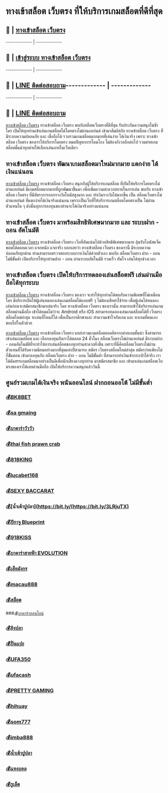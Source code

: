 # ทางเข้าสล็อต เว็บตรง ที่ให้บริการเกมสล็อตที่ดีที่สุด

## :money_with_wings: | [ทางเข้าสล็อต เว็บตรง ](https://bit.ly/3LRjuTX)
------------- | -------------
## :sparkling_heart: | [เข้าสู่ระบบ ทางเข้าสล็อต เว็บตรง ](https://bit.ly/3LRjuTX)
------------- | -------------
## :calling: | [LINE ติดต่อสอบถาม](https://bit.ly/3fv4cbx)------------- | -------------

------------- | -------------
## :calling: | [LINE ติดต่อสอบถาม](https://bit.ly/3fv4cbx)
[ทางเข้าสล็อต เว็บตรง](https://bit.ly/3LRjuTX)​ ทางเข้าสล็อต เว็บตรง พบกับสล็อตเว็บตรงที่ดีที่สุด รับประกันความสนุกไม่ซ้ำใคร เปิดให้ทุกท่านเข้าเล่นเกมสล็อตได้โดยตรงไม่ผ่านเอเย่นต์ เข้ามาสัมผัสกับ ทางเข้าสล็อต เว็บตรง ที่มีระบบความปลอดภัย และ เชื่อถือได้ รวบรวมเกมสล็อตมากมายที่เล่นง่าย ได้เงินจริง เพราะ ทางเข้าสล็อต เว็บตรง ของเราให้บริการโดยตรง หมดปัญหาการโดนโกง ไม่ต้องกังวลอีกต่อไป รวมค่ายเกมสล็อตชั้นนำทุกค่ายให้เลือกเล่นภายในเว็บเดียว

## ทางเข้าสล็อต เว็บตรง พัฒนาเกมสล็อตมาใหม่มากมาย แตกง่าย ได้เงินแน่นอน
[ทางเข้าสล็อต เว็บตรง](https://bit.ly/3LRjuTX)​​ ทางเข้าสล็อต เว็บตรง สนุกกับผู้ให้บริการเกมสล็อต ที่เปิดให้บริการโดยตรงไม่ผ่านเอเย่นต์ มีเกมสล็อตมากมายที่ถูกพัฒนาขึ้นมา เพื่อเพิ่มความสะดวกสบายในการเล่น พบกับ ทางเข้าสล็อต เว็บตรง ที่มีอัตราการออกรางวัลโบนัสสูงมาก และ ทำเงินรางวัลได้มากขึ้น เป็น สล็อตเว็บตรงไม่ผ่านเอเย่นต์ ที่แตกง่ายได้เงินจริงแน่นอน เพราะเป็นเว็บที่ให้บริการเกมสล็อตโดยตรงเป็น ไม่ผ่านตัวแทนใด ๆ ดังนั้นทุกการลงทุนของท่านจะได้เงินจริงอย่างแน่นอน

## ทางเข้าสล็อต เว็บตรง มาพร้อมสิทธิพิเศษมากมาย และ ระบบฝาก - ถอน อัตโนมัติ
[ทางเข้าสล็อต เว็บตรง](https://bit.ly/3LRjuTX)​ ทางเข้าสล็อต เว็บตรง เว็บที่อัดแน่นไปด้วยสิทธิพิเศษมากมาย ลุ้นรับโบนัสแจ็คพอตได้ตลอดเวลา แจกหนัก แจกจริง บอกเลยว่า ทางเข้าสล็อต เว็บตรง ของเรานี้ มีระบบความปลอดภัยทุกด้าน ท่านสามารถตรวจสอบระบบการเงินได้ด้วยตัวเอง พบกับ สล็อตเว็บตรง ฝาก - ถอน ไม่มีขั้นต่ำ เปิดบริการให้ทุกท่านฝาก - ถอน ผ่านระบบอัตโนมัติ รวดเร็ว ทันใจ เล่นได้ทุกช่วงเวลา

## ทางเข้าสล็อต เว็บตรง เปิดให้บริการทดลองเล่นสล็อตฟรี เล่นผ่านมือถือได้ทุกระบบ
[ทางเข้าสล็อต เว็บตรง](https://bit.ly/3LRjuTX)​​ ทางเข้าสล็อต เว็บตรง ของเรา จะทำให้ทุกท่านได้พบกับความพิเศษที่ไม่เหมือนใคร มีบริการเปิดให้ผู้เล่นทดลองเล่นเกมสล็อตได้แบบฟรี ๆ ไม่ต้องเสียค่าใช้จ่าย เพื่อผู้เล่นได้ทดลองเล่นก่อนจะสมัครสมาชิกมาเล่นจริง โดย ทางเข้าสล็อต เว็บตรง ของเรานั้น สามารถเข้าใช้บริการเล่นเกมสล็อตผ่านมือถือ เข้าได้หมดไม่ว่าจะ Android หรือ iOS สสามารถทดลองเล่นเกมสล็อตได้ที่ เว็บตรงสล็อตใหม่ล่าสุด จะเล่นที่ไหนก็ได้ เพื่อเป็นการศึกษาและ ทำความเข้าใจกับเกม และ หาเกมที่ตนเองชอบไปในตัวด้วย

[ทางเข้าสล็อต เว็บตรง](https://bit.ly/3LRjuTX)​ ​ทางเข้าสล็อต เว็บตรง แหล่งรวมเกมสล็อตยอดฮิตจากค่ายเกมชั้นนำ ซึ่งสามารถเข้าเล่นเกมสล็อต และ เลือกลงทุนกับเราได้ตลอด 24 ชั่วโมง สล็อตเว็บตรงไม่ผ่านเอเย่นต์ มีระบบฝาก - ถอนอัตโนมัติที่จะทำให้การเล่นสล็อตของทุกท่านสะดวกยิ่งขึ้น เพราะที่นี่คือสล็อตเว็บตรงไม่ผ่านตัวแทนที่ได้รับความนิยมอย่างมากที่สุดแห่งปีสามารถ สมัคร เว็บตรงสล็อตใหม่ล่าสุด สมัครง่ายเพียงไม่กี่ขั้นตอน เข้ามาลงทุนกับ สล็อตเว็บตรง ฝาก - ถอน ไม่มีขั้นต่ำ ที่สามารถทำเงินเข้ากระเป๋าได้จริง เราได้คัดสรรเกมสล็อตมาอย่างเป็นดีเพื่อนักเสี่ยงดวงทุกท่าน มาสมัครสมาชิก และ เข้ามาเล่นเกมสล็อตเว็บตรงของเราได้เลยผ่านมือถือ เปิดให้บริการความสนุกแล้ววันนี้

## ศูนย์รวมเกมได้เงินจริง พนันออนไลน์ ฝากถอนออโต้ ไม่มีขั้นต่ำ
### :moneybag:[BK8BET](https://bit.ly/3LRjuTX)​ ​
### :moneybag:[sa gmaing](https://bit.ly/3LRjuTX)​ ​
### :moneybag:[บาคาร่าวัววัว](https://bit.ly/3LRjuTX)​ 
### :moneybag:[thai fish prawn crab](https://bit.ly/3LRjuTX)​ 
### :moneybag:[818KING](https://bit.ly/3LRjuTX)​ ​
### :moneybag:[lucabet168](https://bit.ly/3LRjuTX)​ 
### :moneybag:[SEXY BACCARAT](https://bit.ly/3LRjuTX)​ 
### :moneybag:[น้ำเต้าปูปลา](https://bit.ly/(https://bit.ly/3LRjuTX)​ ​
### :moneybag:[ปิกาจู Blueprint](https://bit.ly/3LRjuTX)​ 
### :moneybag:[918KISS](https://bit.ly/3LRjuTX)​
### :moneybag:[บาคาร่าสายฟ้า EVOLUTION](https://bit.ly/3LRjuTX)​ 
### :moneybag:[เสือมังกร](https://bit.ly/3LRjuTX)​ 
### :moneybag:[macau888](https://bit.ly/3LRjuTX)​ 
### :moneybag:[สล็อต](https://bit.ly/3LRjuTX)​ 
 ###:moneybag:[บาคาร่าออนไลน์](https://bit.ly/3LRjuTX)​ 
### :moneybag:[ยิงปลา](https://bit.ly/3LRjuTX)​ 
### :moneybag:[ปั่นแปะ](https://bit.ly/3LRjuTX)​ 
### :moneybag:[UFA350](https://bit.ly/3LRjuTX)​ 
### :moneybag:[ufacash](https://bit.ly/3LRjuTX)​ 
### :moneybag:[PRETTY GAMING](https://bit.ly/3LRjuTX)​ 
### :moneybag:[hihuay](https://bit.ly/3LRjuTX)​ 
### :moneybag:[som777](https://bit.ly/3LRjuTX)​ 
### :moneybag:[imba888](https://bit.ly/3Lnpwvy)
### :moneybag:[น้ำเต้าปูปลา](https://bit.ly/3LRjuTX)​ 
### :moneybag:[แทงบอล](https://bit.ly/3LRjuTX)​ 
### :moneybag:[รูเล็ต](https://bit.ly/3LRjuTX)​ 
